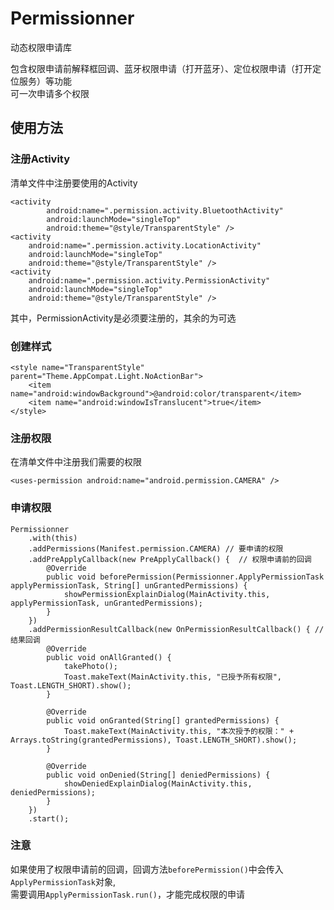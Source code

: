 # Permissionner
动态权限申请库  

包含权限申请前解释框回调、蓝牙权限申请（打开蓝牙）、定位权限申请（打开定位服务）等功能  
可一次申请多个权限

## 使用方法
### 注册Activity
清单文件中注册要使用的Activity

	<activity
            android:name=".permission.activity.BluetoothActivity"
            android:launchMode="singleTop"
            android:theme="@style/TransparentStyle" />
	<activity
	    android:name=".permission.activity.LocationActivity"
	    android:launchMode="singleTop"
	    android:theme="@style/TransparentStyle" />
	<activity
	    android:name=".permission.activity.PermissionActivity"
	    android:launchMode="singleTop"
	    android:theme="@style/TransparentStyle" />
其中，PermissionActivity是必须要注册的，其余的为可选

### 创建样式
	<style name="TransparentStyle" parent="Theme.AppCompat.Light.NoActionBar">
        <item name="android:windowBackground">@android:color/transparent</item>
        <item name="android:windowIsTranslucent">true</item>
    </style>

### 注册权限
在清单文件中注册我们需要的权限  

	<uses-permission android:name="android.permission.CAMERA" />

### 申请权限
	Permissionner
	    .with(this)
	    .addPermissions(Manifest.permission.CAMERA) // 要申请的权限
	    .addPreApplyCallback(new PreApplyCallback() {  // 权限申请前的回调
	        @Override
	        public void beforePermission(Permissionner.ApplyPermissionTask applyPermissionTask, String[] unGrantedPermissions) {
	            showPermissionExplainDialog(MainActivity.this, applyPermissionTask, unGrantedPermissions);
	        }
	    })
	    .addPermissionResultCallback(new OnPermissionResultCallback() { // 结果回调
	        @Override
	        public void onAllGranted() {
	            takePhoto();
	            Toast.makeText(MainActivity.this, "已授予所有权限", Toast.LENGTH_SHORT).show();
	        }
	
	        @Override
	        public void onGranted(String[] grantedPermissions) {
	            Toast.makeText(MainActivity.this, "本次授予的权限：" + Arrays.toString(grantedPermissions), Toast.LENGTH_SHORT).show();
	        }
	
	        @Override
	        public void onDenied(String[] deniedPermissions) {
	            showDeniedExplainDialog(MainActivity.this, deniedPermissions);
	        }
	    })
	    .start();
### 注意
如果使用了权限申请前的回调，回调方法`beforePermission()`中会传入`ApplyPermissionTask`对象,  
需要调用`ApplyPermissionTask.run()`，才能完成权限的申请